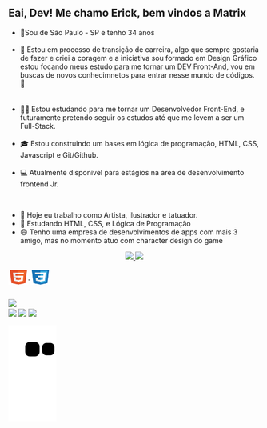 
## Eai, Dev! Me chamo Erick, bem vindos a Matrix 

<ul align="left">
<li>📍Sou de São Paulo - SP e tenho 34 anos </li>
<br>
<li>🚀 Estou em processo de transição de carreira, algo que sempre gostaria de fazer e criei a coragem e a iniciativa sou formado em Design Gráfico estou focando meus estudo para me tornar um DEV Front-And, vou em buscas de novos conhecimnetos para entrar nesse mundo de códigos. 🚀</li><br>
<br>
<li>👩‍💻 Estou estudando para me tornar um Desenvolvedor Front-End, e futuramente pretendo seguir os estudos até que me levem a ser um Full-Stack.  </li>
<br>
<li>🎓 Estou construindo um bases em lógica de programação, HTML, CSS, Javascript e Git/Github. </li>
<br>
<li>💻 Atualmente disponivel para estágios na area de desenvolvimento frontend Jr. </li>
</ul>
<br>


- 🔭 Hoje eu trabalho como Artista, ilustrador e tatuador. 
- 🌱 Estudando HTML, CSS, e Lógica de Programação
- 😄 Tenho uma empresa de desenvolvimentos de apps com mais 3 amigo, mas no momento atuo com character design do game

<div align="center">
  <a href="https://github.com/erickchuky">
  <img height="150em" src="https://github-readme-stats.vercel.app/api?username=erickchuky&show_icons=true&theme=dracula&include_all_commits=true&count_private=true"/>
  <img height="150em" src="https://github-readme-stats.vercel.app/api/top-langs/?username=erickchuky&layout=compact&langs_count=7&theme=dracula"/>
</div>
  
 <div style="display: inline_block"><br>
  <img align="center" alt="Rafa-HTML" height="30" width="40" src="https://raw.githubusercontent.com/devicons/devicon/master/icons/html5/html5-original.svg">
  <img align="center" alt="Rafa-CSS" height="30" width="40" src="https://raw.githubusercontent.com/devicons/devicon/master/icons/css3/css3-original.svg">
 </div>

##
  
  <div> 
 
  <a href="https://instagram.com/erick_chuckyy" target="_blank"><img src="https://img.shields.io/badge/-Instagram-%23E4405F?style=for-the-badge&logo=instagram&logoColor=white" target="_blank"></a> 	
 <a href="https://discord.gg/erickchucky#8220" target="_blank"><img src="https://img.shields.io/badge/Discord-7289DA?style=for-the-badge&logo=discord&logoColor=white" target="_blank"></a> 
  <a href = "mailto:erick.d.grafico@gmail.com"><img src="https://img.shields.io/badge/-Gmail-%23333?style=for-the-badge&logo=gmail&logoColor=white" target="_blank"></a>
  <a href="https://www.linkedin.com/in/erick-silva-ba14b920" target="_blank"><img src="https://img.shields.io/badge/-LinkedIn-%230077B5?style=for-the-badge&logo=linkedin&logoColor=white" target="_blank"></a> 
 
  ![Snake animation](https://github.com/rafaballerini/rafaballerini/blob/output/github-contribution-grid-snake.svg)
 
</div>
